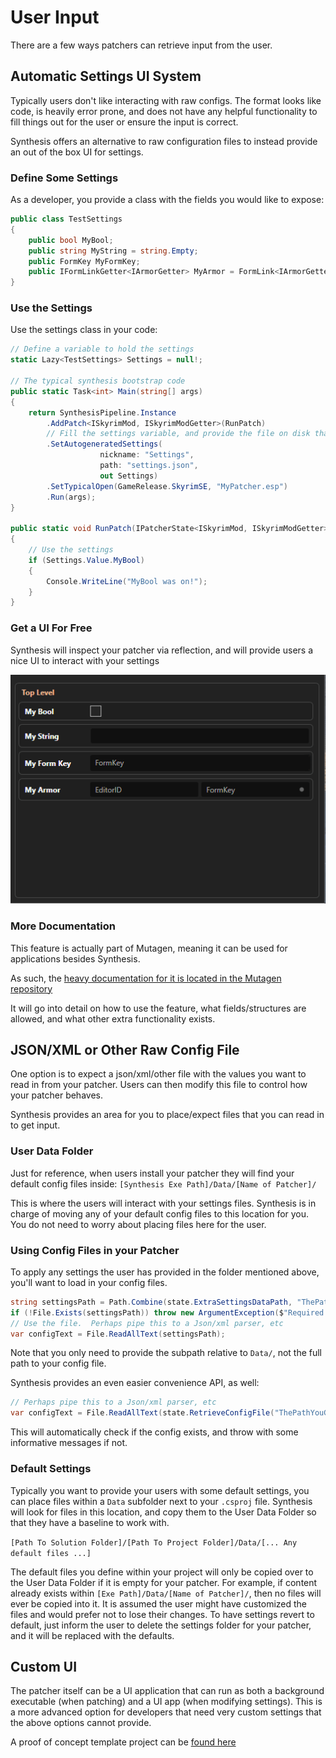 # User Input 

There are a few ways patchers can retrieve input from the user.

## Automatic Settings UI System
Typically users don't like interacting with raw configs.  The format looks like code, is heavily error prone, and does not have any helpful functionality to fill things out for the user or ensure the input is correct.

Synthesis offers an alternative to raw configuration files to instead provide an out of the box UI for settings.  

### Define Some Settings
As a developer, you provide a class with the fields you would like to expose:
```cs
public class TestSettings
{
    public bool MyBool;
    public string MyString = string.Empty;
    public FormKey MyFormKey;
    public IFormLinkGetter<IArmorGetter> MyArmor = FormLink<IArmorGetter>.Null;
}
```

### Use the Settings
Use the settings class in your code:
```cs
// Define a variable to hold the settings
static Lazy<TestSettings> Settings = null!;

// The typical synthesis bootstrap code
public static Task<int> Main(string[] args)
{
    return SynthesisPipeline.Instance
        .AddPatch<ISkyrimMod, ISkyrimModGetter>(RunPatch)
        // Fill the settings variable, and provide the file on disk that will store the settings
        .SetAutogeneratedSettings(
                    nickname: "Settings",
                    path: "settings.json",
                    out Settings)
        .SetTypicalOpen(GameRelease.SkyrimSE, "MyPatcher.esp")
        .Run(args);
}

public static void RunPatch(IPatcherState<ISkyrimMod, ISkyrimModGetter> state)
{
    // Use the settings
    if (Settings.Value.MyBool)
    {
        Console.WriteLine("MyBool was on!");
    }
}
```

### Get a UI For Free
Synthesis will inspect your patcher via reflection, and will provide users a nice UI to interact with your settings

![Reflection Settings](../images/reflection-settings.gif)

### More Documentation
This feature is actually part of Mutagen, meaning it can be used for applications besides Synthesis.

As such, the [heavy documentation for it is located in the Mutagen repository](https://mutagen-modding.github.io/Mutagen/wpf/Reflection-Powered-Settings/)

It will go into detail on how to use the feature, what fields/structures are allowed, and what other extra functionality exists.


## JSON/XML or Other Raw Config File
One option is to expect a json/xml/other file with the values you want to read in from your patcher.  Users can then modify this file to control how your patcher behaves.

Synthesis provides an area for you to place/expect files that you can read in to get input.

### User Data Folder
Just for reference, when users install your patcher they will find your default config files inside:
`[Synthesis Exe Path]/Data/[Name of Patcher]/`

This is where the users will interact with your settings files.   Synthesis is in charge of moving any of your default config files to this location for you.  You do not need to worry about placing files here for the user.

### Using Config Files in your Patcher
To apply any settings the user has provided in the folder mentioned above, you'll want to load in your config files.

```cs
string settingsPath = Path.Combine(state.ExtraSettingsDataPath, "ThePathYouGaveYourConfig.json");
if (!File.Exists(settingsPath)) throw new ArgumentException($"Required settings missing! {settingsPath}");
// Use the file.  Perhaps pipe this to a Json/xml parser, etc
var configText = File.ReadAllText(settingsPath);
```

Note that you only need to provide the subpath relative to `Data/`, not the full path to your config file.

Synthesis provides an even easier convenience API, as well:
```cs
// Perhaps pipe this to a Json/xml parser, etc
var configText = File.ReadAllText(state.RetrieveConfigFile("ThePathYouGaveYourConfig.json"));
```
This will automatically check if the config exists, and throw with some informative messages if not.

### Default Settings
Typically you want to provide your users with some default settings, you can place files within a `Data` subfolder next to your `.csproj` file.  Synthesis will look for files in this location, and copy them to the User Data Folder so that they have a baseline to work with.

`[Path To Solution Folder]/[Path To Project Folder]/Data/[... Any default files ...]`

The default files you define within your project will only be copied over to the User Data Folder if it is empty for your patcher.  For example, if content already exists within `[Exe Path]/Data/[Name of Patcher]/`, then no files will ever be copied into it.  It is assumed the user might have customized the files and would prefer not to lose their changes.  To have settings revert to default, just inform the user to delete the settings folder for your patcher, and it will be replaced with the defaults.

## Custom UI
The patcher itself can be a UI application that can run as both a background executable (when patching) and a UI app (when modifying settings).   This is a more advanced option for developers that need very custom settings that the above options cannot provide. 

A proof of concept template project can be [found here](https://github.com/Mutagen-Modding/SynthesisTemplateWpfApp)
